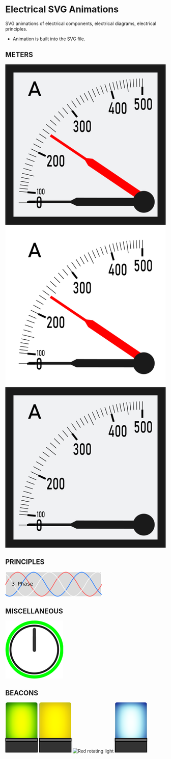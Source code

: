# Electrical SVG Animations

SVG animations of electrical components, electrical diagrams, electrical principles.
- Animation is built into the SVG file.


## METERS
![Thermic-Ammeter-Animation](/SVG/METER-thermic-small.svg)
![Thermic-Ammeter-V2-Animation](/SVG/METER-thermic-v2-small.svg)
![Ammeter-Animation](/SVG/METER-Ammeter-small.svg)

## PRINCIPLES
![3-Phase-Waveform-Animation](/SVG/3-Phase-Waveforms.svg)

## MISCELLANEOUS
<img src="/SVG/bcTimeClock.svg">

## BEACONS
![Green rotating light](/SVG/Green-Rotating-Light.svg)
![Yellow rotating light](/SVG/Yellow-Rotating-Light.svg)
![Red rotating light](/SVG/Red-Rotating-Light.svg)
![Blue rotating light](/SVG/Blue-Rotating-Light.svg)


